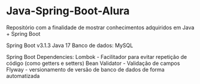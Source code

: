 # Java-Spring-Boot-Alura
Repositório com a finalidade de mostrar conhecimentos adquiridos em Java + Spring Boot


Spring Boot v3.1.3
Java 17
Banco de dados: MySQL

Spring Boot Dependencies:
Lombok - Facilitador para evitar repetição de código (como getters e setters)
Bean Validator - Validação de campos
Flyway - versionamento de versão de banco de dados de forma automatizada
